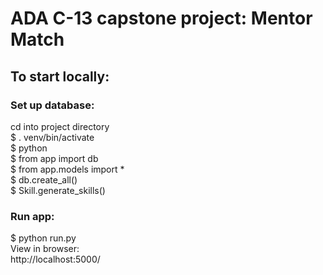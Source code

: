 # ADA C-13 capstone project: Mentor Match  
## To start locally:  
### Set up database:  
cd into project directory  
$ . venv/bin/activate  
$ python  
$ from app import db  
$ from app.models import *  
$ db.create_all()  
$ Skill.generate_skills()  
### Run app:   
$ python run.py  
View in browser:  
http://localhost:5000/
